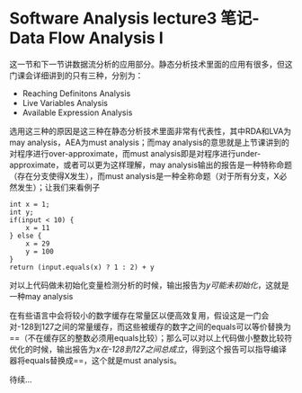 # Software Analysis lecture3 笔记-Data Flow Analysis I

这一节和下一节讲数据流分析的应用部分。静态分析技术里面的应用有很多，但这门课会详细讲到的只有三种，分别为：

+ Reaching Definitons Analysis
+ Live Variables Analysis
+ Available Expression Analysis

选用这三种的原因是这三种在静态分析技术里面非常有代表性，其中RDA和LVA为may analysis，AEA为must analysis；而may analysis的意思就是上节课讲到的对程序进行over-approximate，而must analysis即是对程序进行under-approximate，或者可以更为这样理解，may analysis输出的报告是一种特称命题（存在分支使得X发生），而must analysis是一种全称命题（对于所有分支，X必然发生）；让我们来看例子

```
int x = 1;
int y;
if(input < 10) {
    x = 11 
} else {
    x = 29
    y = 100
}
return (input.equals(x) ? 1 : 2) + y
```
对以上代码做未初始化变量检测分析的时候，输出报告为*y可能未初始化*，这就是一种may analysis

在有些语言中会将较小的数字缓存在常量区以便高效复用，假设这是一门会对-128到127之间的常量缓存，而这些被缓存的数字之间的equals可以等价替换为==（不在缓存区的整数必须用equals比较）；那么可以对以上代码做小整数比较符优化的时候，输出报告为*x在-128到127之间总成立*，得到这个报告可以指导编译器将equals替换成==，这个就是must analysis。

待续...

